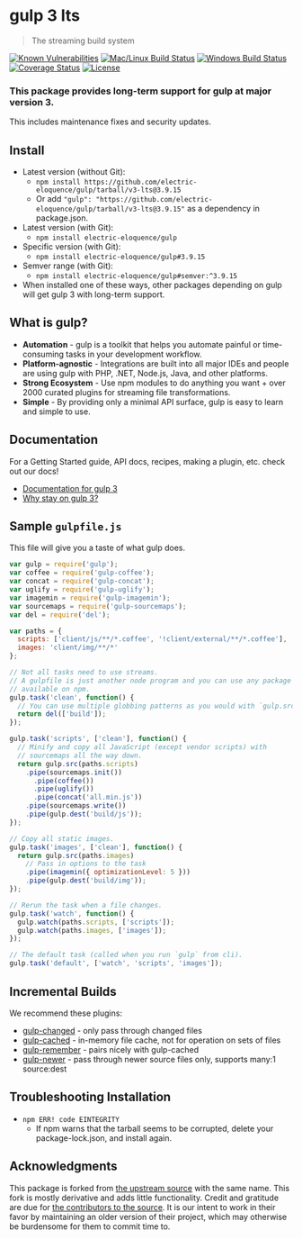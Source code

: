 # gulp 3 lts

> The streaming build system

[![Known Vulnerabilities][snyk-image]][snyk-url]
[![Mac/Linux Build Status][travis-image]][travis-url]
[![Windows Build Status][appveyor-image]][appveyor-url]
[![Coverage Status][coveralls-image]][coveralls-url]
[![License][license-image]][license-url]

### This package provides long-term support for gulp at major version 3.

This includes maintenance fixes and security updates.

## Install

* Latest version (without Git):
  * `npm install https://github.com/electric-eloquence/gulp/tarball/v3-lts@3.9.15`
  * Or add `"gulp": "https://github.com/electric-eloquence/gulp/tarball/v3-lts@3.9.15"`
    as a dependency in package.json.
* Latest version (with Git):
  * `npm install electric-eloquence/gulp`
* Specific version (with Git):
  * `npm install electric-eloquence/gulp#3.9.15`
* Semver range (with Git):
  * `npm install electric-eloquence/gulp#semver:^3.9.15`
* When installed one of these ways, other packages depending on gulp will get
  gulp 3 with long-term support.

## What is gulp?

* __Automation__ - gulp is a toolkit that helps you automate painful or 
  time-consuming tasks in your development workflow.
* __Platform-agnostic__ - Integrations are built into all major IDEs and people 
  are using gulp with PHP, .NET, Node.js, Java, and other platforms.
* __Strong Ecosystem__ - Use npm modules to do anything you want + over 2000 
  curated plugins for streaming file transformations.
* __Simple__ - By providing only a minimal API surface, gulp is easy to learn 
  and simple to use.

## Documentation

For a Getting Started guide, API docs, recipes, making a plugin, etc. check out our docs!

* [Documentation for gulp 3](/docs/README.md)
* [Why stay on gulp 3?](/docs/why-gulp-3.md)

## Sample `gulpfile.js`

This file will give you a taste of what gulp does.

```javascript
var gulp = require('gulp');
var coffee = require('gulp-coffee');
var concat = require('gulp-concat');
var uglify = require('gulp-uglify');
var imagemin = require('gulp-imagemin');
var sourcemaps = require('gulp-sourcemaps');
var del = require('del');

var paths = {
  scripts: ['client/js/**/*.coffee', '!client/external/**/*.coffee'],
  images: 'client/img/**/*'
};

// Not all tasks need to use streams.
// A gulpfile is just another node program and you can use any package
// available on npm.
gulp.task('clean', function() {
  // You can use multiple globbing patterns as you would with `gulp.src`.
  return del(['build']);
});

gulp.task('scripts', ['clean'], function() {
  // Minify and copy all JavaScript (except vendor scripts) with
  // sourcemaps all the way down.
  return gulp.src(paths.scripts)
    .pipe(sourcemaps.init())
      .pipe(coffee())
      .pipe(uglify())
      .pipe(concat('all.min.js'))
    .pipe(sourcemaps.write())
    .pipe(gulp.dest('build/js'));
});

// Copy all static images.
gulp.task('images', ['clean'], function() {
  return gulp.src(paths.images)
    // Pass in options to the task
    .pipe(imagemin({ optimizationLevel: 5 }))
    .pipe(gulp.dest('build/img'));
});

// Rerun the task when a file changes.
gulp.task('watch', function() {
  gulp.watch(paths.scripts, ['scripts']);
  gulp.watch(paths.images, ['images']);
});

// The default task (called when you run `gulp` from cli).
gulp.task('default', ['watch', 'scripts', 'images']);
```

## Incremental Builds

We recommend these plugins:

* [gulp-changed](https://github.com/sindresorhus/gulp-changed) - only pass through changed files
* [gulp-cached](https://github.com/gulp-community/gulp-cached) - in-memory file cache, not for operation on sets of files
* [gulp-remember](https://github.com/ahaurw01/gulp-remember) - pairs nicely with gulp-cached
* [gulp-newer](https://github.com/tschaub/gulp-newer) - pass through newer source files only, supports many:1 source:dest

## Troubleshooting Installation

* `npm ERR! code EINTEGRITY`
  * If npm warns that the tarball seems to be corrupted, delete your
    package-lock.json, and install again.

## Acknowledgments

This package is forked from 
[the upstream source](https://github.com/gulpjs/gulp) with the same name. 
This fork is mostly derivative and adds little functionality. Credit and 
gratitude are due for 
[the contributors to the source](https://github.com/gulpjs/gulp/graphs/contributors). 
It is our intent to work in their favor by maintaining an older version of their 
project, which may otherwise be burdensome for them to commit time to.

[snyk-image]: https://snyk.io/test/github/electric-eloquence/gulp/v3-lts/badge.svg
[snyk-url]: https://snyk.io/test/github/electric-eloquence/gulp/v3-lts

[travis-image]: https://img.shields.io/travis/electric-eloquence/gulp/v3-lts.svg?label=mac%20%26%20linux
[travis-url]: https://travis-ci.org/electric-eloquence/gulp

[appveyor-image]: https://img.shields.io/appveyor/ci/e2tha-e/gulp/v3-lts.svg?label=windows
[appveyor-url]: https://ci.appveyor.com/project/e2tha-e/gulp

[coveralls-image]: https://img.shields.io/coveralls/electric-eloquence/gulp/v3-lts.svg
[coveralls-url]: https://coveralls.io/github/electric-eloquence/gulp?branch=v3-lts

[license-image]: https://img.shields.io/github/license/electric-eloquence/gulp.svg
[license-url]: https://raw.githubusercontent.com/electric-eloquence/gulp/v3-lts/LICENSE
